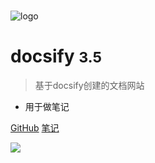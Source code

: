 <!-- _coverpage.md -->

# 

<!-- _coverpage.md -->

![logo](https://docsify.js.org/_media/icon.svg)

# docsify <small>3.5</small>

> 基于docsify创建的文档网站

- 用于做笔记

[GitHub](https://github.com/docsifyjs/docsify/)
[笔记](https://notes.darkmoon.top/#/md/)

![](https://pictures.darkmoon.top/imgs/202305291118949.jpg)